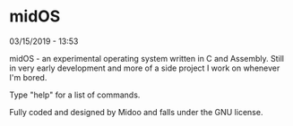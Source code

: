 # midOS
03/15/2019 - 13:53

midOS - an experimental operating system written in C and Assembly.
Still in very early development and more of a side project I work on whenever I'm bored.

Type "help" for a list of commands.

Fully coded and designed by Midoo and falls under the GNU license.
